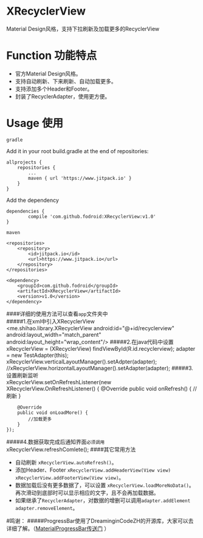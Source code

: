 # XRecyclerView
Material Design风格，支持下拉刷新及加载更多的RecyclerView

# Function 功能特点

* 官方Material Design风格。
* 支持自动刷新、下来刷新、自动加载更多。
* 支持添加多个Header和Footer。
* 封装了RecyclerAdapter，使用更方便。

# Usage 使用
`gradle`

Add it in your root build.gradle at the end of repositories:

    allprojects {
	    repositories {
		    ...
		    maven { url 'https://www.jitpack.io' }
        }
    }

Add the dependency

    dependencies {
	        compile 'com.github.fodroid:XRecyclerView:v1.0'
	}

`maven`

	<repositories>
		<repository>
		    <id>jitpack.io</id>
		    <url>https://www.jitpack.io</url>
		</repository>
	</repositories>

	<dependency>
        <groupId>com.github.fodroid</groupId>
        <artifactId>XRecyclerView</artifactId>
        <version>v1.0</version>
    </dependency>

####详细的使用方法可以查看`app`文件夹中<br>
#####1.在xml中引入XRecyclerView<br>
    <me.shihao.library.XRecyclerView
        android:id="@+id/recyclerview"
        android:layout_width="match_parent"
        android:layout_height="wrap_content"/>
#####2.在java代码中设置<br>
    xRecyclerView = (XRecyclerView) findViewById(R.id.recyclerview);
    adapter = new TestAdapter(this);
    xRecyclerView.verticalLayoutManager().setAdpter(adapter);
    //xRecyclerView.horizontalLayoutManager().setAdapter(adapter);
#####3.设置刷新监听<br>
    xRecyclerView.setOnRefreshListener(new XRecyclerView.OnRefreshListener() {
        @Override
        public void onRefresh() {
            //刷新
        }

        @Override
        public void onLoadMore() {
            //加载更多
        }
    });
#####4.数据获取完成后通知界面`必须调用`<br>
    xRecyclerView.refreshComlete();
####其它常用方法
* 自动刷新 `xRecyclerView.autoRefresh()`。
* 添加Header、Footer `xRecyclerView.addHeaderView(View view)` `xRecyclerView.addFooterView(View view)`。
* 数据加载后没有更多数据了，可以设置 `xRecyclerView.loadMoreNoData()`。再次滑动到底部时可以显示相应的文字，且不会再加载数据。
* 如果继承了`RecyclerAdapter`，对数据的增删可以调用`adapter.addElement` `adapter.removeElement`。

#鸣谢：
#####ProgressBar使用了DreaminginCodeZH的开源库，大家可以去详细了解。（[MaterialProgressBar传送门](https://github.com/DreaminginCodeZH/MaterialProgressBar) ）
